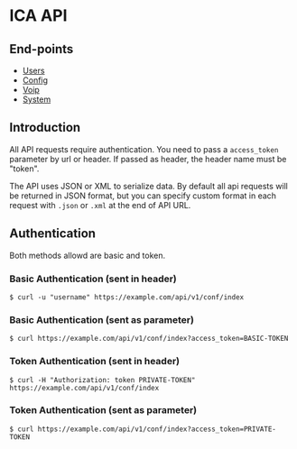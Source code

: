 # ICA API

## End-points

+ [Users](users.md)
+ [Config](config.md)
+ [Voip](voip.md)
+ [System](system.md)

## Introduction

All API requests require authentication. You need to pass a `access_token` parameter by url or header. If passed as header, the header name must be "token".

The API uses JSON or XML to serialize data. By default all api requests will be returned in JSON format, but you can specify custom format in each request with `.json` or `.xml` at the end of API URL.

## Authentication

Both methods allowd are basic and token.

### Basic Authentication (sent in header)

	$ curl -u "username" https://example.com/api/v1/conf/index

### Basic Authentication (sent as parameter)

	$ curl https://example.com/api/v1/conf/index?access_token=BASIC-TOKEN

### Token Authentication (sent in header)

	$ curl -H "Authorization: token PRIVATE-TOKEN" https://example.com/api/v1/conf/index

### Token Authentication (sent as parameter)

	$ curl https://example.com/api/v1/conf/index?access_token=PRIVATE-TOKEN
